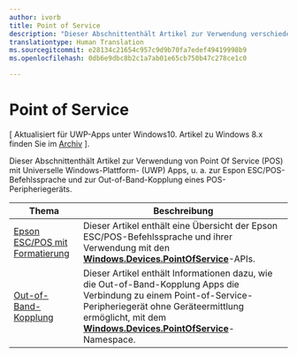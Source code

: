 ```yaml
---
author: ivorb
title: Point of Service
description: "Dieser Abschnittenthält Artikel zur Verwendung verschiedener Features des Point-of-Service-Namespace."
translationtype: Human Translation
ms.sourcegitcommit: e28134c21654c957c9d9b70fa7edef49419998b9
ms.openlocfilehash: 0db6e9dbc8b2c1a7ab01e65cb750b47c278ce1c0

---
```

# Point of Service

\[ Aktualisiert für UWP-Apps unter Windows10. Artikel zu Windows 8.x finden Sie im [Archiv](http://go.microsoft.com/fwlink/p/?linkid=619132) \].

Dieser Abschnittenthält Artikel zur Verwendung von Point Of Service (POS) mit Universelle Windows-Plattform- (UWP) Apps, u. a. zur Espon ESC/POS-Befehlssprache und zur Out-of-Band-Kopplung eines POS-Peripheriegeräts.

|Thema|Beschreibung|
|--------|------------------|
| [Epson ESC/POS mit Formatierung](epson-esc-pos-with-formatting.md)   | Dieser Artikel enthält eine Übersicht der Epson ESC/POS-Befehlssprache und ihrer Verwendung mit den [**Windows.Devices.PointOfService**](https://msdn.microsoft.com/library/windows/apps/windows.devices.pointofservice.aspx)-APIs. |
| [Out-of-Band-Kopplung](out-of-band-pairing.md) | Dieser Artikel enthält Informationen dazu, wie die Out-of-Band-Kopplung Apps die Verbindung zu einem Point-of-Service-Peripheriegerät ohne Geräteermittlung ermöglicht, mit dem [**Windows.Devices.PointOfService**](https://msdn.microsoft.com/library/windows/apps/windows.devices.pointofservice.aspx)-Namespace. |




<!--HONumber=Sep16_HO2-->


